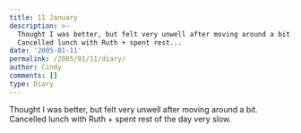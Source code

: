```yaml
---
title: 11 January
description: >-
  Thought I was better, but felt very unwell after moving around a bit.
  Cancelled lunch with Ruth + spent rest...
date: '2005-01-11'
permalink: /2005/01/11/diary/
author: Cindy
comments: []
type: Diary
---
```


Thought I was better, but felt very unwell after moving around a bit. Cancelled lunch with Ruth + spent rest of the day very slow.
